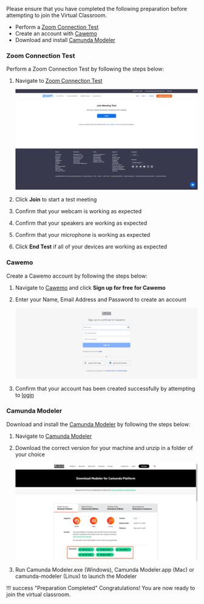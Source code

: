 Please ensure that you have completed the following preparation before attempting to join the Virtual Classroom.

* Perform a [Zoom Connection Test](https://zoom.us/test)
* Create an account with [Cawemo](https://cawemo.com/#c7-cawemo-signup)
* Download and install [Camunda Modeler](https://camunda.com/download/modeler)

### Zoom Connection Test

Perform a Zoom Connection Test by following the steps below:

1. Navigate to [Zoom Connection Test](https://zoom.us/test)

    ![Zoom Connection Test](zoom.png)

1. Click **Join** to start a test meeting

1. Confirm that your webcam is working as expected

1. Confirm that your speakers are working as expected

1. Confirm that your microphone is working as expected

1. Click **End Test** if all of your devices are working as expected

### Cawemo

Create a Cawemo account by following the steps below:

1. Navigate to [Cawemo](https://cawemo.com/#c7-cawemo-signup) and click **Sign up for free for Cawemo**

1. Enter your Name, Email Address and Password to create an account

    ![Create Account](cawemo.png)

1. Confirm that your account has been created successfully by attempting to [login](https://cawemo.com/login)

### Camunda Modeler

Download and install the [Camunda Modeler](https://camunda.com/download/modeler) by following the steps below:

1. Navigate to [Camunda Modeler](https://camunda.com/download/modeler)

1. Download the correct version for your machine and unzip in a folder of your choice

    ![Modeler](modeler.png)

1. Run Camunda Modeler.exe (Windows), Camunda Modeler.app (Mac) or camunda-modeler (Linux) to launch the Modeler

!!! success "Preparation Completed"
    Congratulations! You are now ready to join the virtual classroom.
